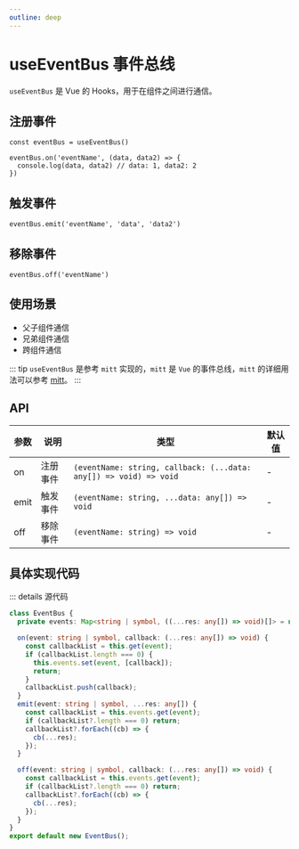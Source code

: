 ```yaml
---
outline: deep
---
```


# useEventBus 事件总线

`useEventBus` 是 Vue 的 Hooks，用于在组件之间进行通信。

## 注册事件

```tsx
const eventBus = useEventBus()

eventBus.on('eventName', (data, data2) => {
  console.log(data, data2) // data: 1, data2: 2
})
```

## 触发事件

```tsx
eventBus.emit('eventName', 'data', 'data2')
```

## 移除事件

```tsx
eventBus.off('eventName')
```

## 使用场景

- 父子组件通信
- 兄弟组件通信
- 跨组件通信

::: tip
`useEventBus` 是参考 `mitt` 实现的，`mitt` 是 `Vue` 的事件总线，`mitt` 的详细用法可以参考 [mitt](https://github.com/developit/mitt)。
:::

## API

| 参数 | 说明 | 类型 | 默认值 |
| --- | --- | --- | --- |
| on | 注册事件 | `(eventName: string, callback: (...data: any[]) => void) => void` | - |
| emit | 触发事件 | `(eventName: string, ...data: any[]) => void` | - |
| off | 移除事件 | `(eventName: string) => void` | - |

## 具体实现代码
::: details 源代码
```ts
class EventBus {
  private events: Map<string | symbol, ((...res: any[]) => void)[]> = new Map();

  on(event: string | symbol, callback: (...res: any[]) => void) {
    const callbackList = this.get(event);
    if (callbackList.length === 0) {
      this.events.set(event, [callback]);
      return;
    }
    callbackList.push(callback);
  }
  emit(event: string | symbol, ...res: any[]) {
    const callbackList = this.events.get(event);
    if (callbackList?.length === 0) return;
    callbackList?.forEach((cb) => {
      cb(...res);
    });
  }

  off(event: string | symbol, callback: (...res: any[]) => void) {
    const callbackList = this.events.get(event);
    if (callbackList?.length === 0) return;
    callbackList?.forEach((cb) => {
      cb(...res);
    });
  }
}
export default new EventBus();


```

